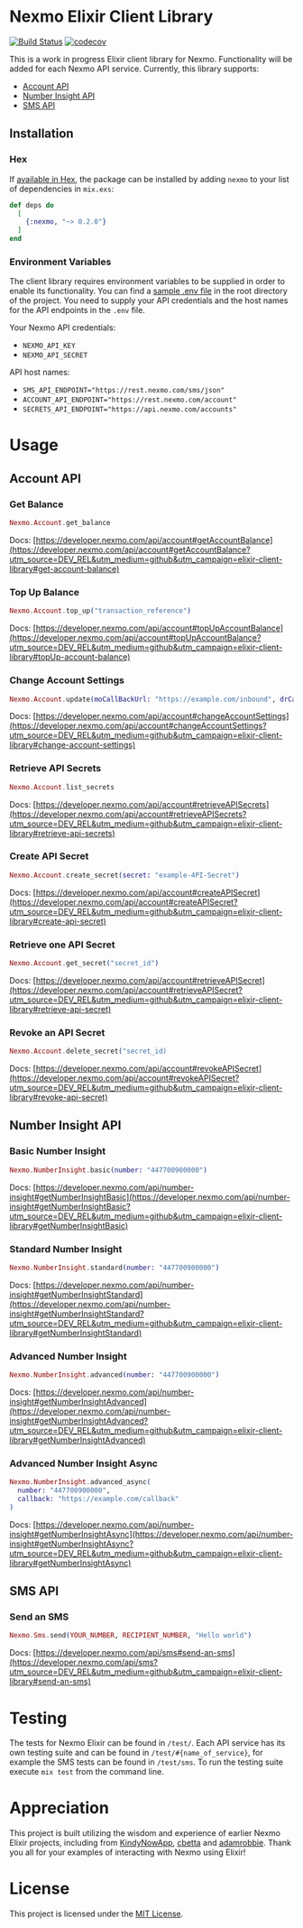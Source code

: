 # Nexmo Elixir Client Library

[![Build Status](https://travis-ci.org/nexmo-community/nexmo-elixir.svg?branch=master)](https://travis-ci.org/nexmo-community/nexmo-elixir)
 [![codecov](https://codecov.io/gh/nexmo-community/nexmo-elixir/branch/master/graph/badge.svg)](https://codecov.io/gh/nexmo-community/nexmo-elixir)

This is a work in progress Elixir client library for Nexmo. Functionality will be added for each Nexmo API service. Currently, this library supports:

* [Account API](#account-api)
* [Number Insight API](#number-insight-api)
* [SMS API](#sms-api)

## Installation

### Hex

If [available in Hex](https://hex.pm/docs/publish), the package can be installed
by adding `nexmo` to your list of dependencies in `mix.exs`:

```elixir
def deps do
  [
    {:nexmo, "~> 0.2.0"}
  ]
end
```

### Environment Variables

The client library requires environment variables to be supplied in order to enable its functionality. You can find a [sample .env file](/.env.sample) in the root directory of the project. You need to supply your API credentials and the host names for the API endpoints in the `.env` file.

Your Nexmo API credentials:
* `NEXMO_API_KEY`
* `NEXMO_API_SECRET`

API host names:
* `SMS_API_ENDPOINT="https://rest.nexmo.com/sms/json"`
* `ACCOUNT_API_ENDPOINT="https://rest.nexmo.com/account"`
* `SECRETS_API_ENDPOINT="https://api.nexmo.com/accounts"`


# Usage

## Account API

### Get Balance

```elixir
Nexmo.Account.get_balance
```
Docs: [https://developer.nexmo.com/api/account#getAccountBalance](https://developer.nexmo.com/api/account#getAccountBalance?utm_source=DEV_REL&utm_medium=github&utm_campaign=elixir-client-library#get-account-balance)

### Top Up Balance

```elixir
Nexmo.Account.top_up("transaction_reference")
```
Docs: [https://developer.nexmo.com/api/account#topUpAccountBalance](https://developer.nexmo.com/api/account#topUpAccountBalance?utm_source=DEV_REL&utm_medium=github&utm_campaign=elixir-client-library#topUp-account-balance)

### Change Account Settings

```elixir
Nexmo.Account.update(moCallBackUrl: "https://example.com/inbound", drCallBackUrl: "https://example.com/delivery")
```
Docs: [https://developer.nexmo.com/api/account#changeAccountSettings](https://developer.nexmo.com/api/account#changeAccountSettings?utm_source=DEV_REL&utm_medium=github&utm_campaign=elixir-client-library#change-account-settings)

### Retrieve API Secrets

```elixir
Nexmo.Account.list_secrets
```
Docs: [https://developer.nexmo.com/api/account#retrieveAPISecrets](https://developer.nexmo.com/api/account#retrieveAPISecrets?utm_source=DEV_REL&utm_medium=github&utm_campaign=elixir-client-library#retrieve-api-secrets)

### Create API Secret

```elixir
Nexmo.Account.create_secret(secret: "example-4PI-Secret")
```
Docs: [https://developer.nexmo.com/api/account#createAPISecret](https://developer.nexmo.com/api/account#createAPISecret?utm_source=DEV_REL&utm_medium=github&utm_campaign=elixir-client-library#create-api-secret)

### Retrieve one API Secret

```elixir
Nexmo.Account.get_secret("secret_id")
```
Docs: [https://developer.nexmo.com/api/account#retrieveAPISecret](https://developer.nexmo.com/api/account#retrieveAPISecret?utm_source=DEV_REL&utm_medium=github&utm_campaign=elixir-client-library#retrieve-api-secret)

### Revoke an API Secret

```elixir
Nexmo.Account.delete_secret("secret_id)
```
Docs: [https://developer.nexmo.com/api/account#revokeAPISecret](https://developer.nexmo.com/api/account#revokeAPISecret?utm_source=DEV_REL&utm_medium=github&utm_campaign=elixir-client-library#revoke-api-secret)

## Number Insight API

### Basic Number Insight

```elixir
Nexmo.NumberInsight.basic(number: "447700900000")
```
Docs: [https://developer.nexmo.com/api/number-insight#getNumberInsightBasic](https://developer.nexmo.com/api/number-insight#getNumberInsightBasic?utm_source=DEV_REL&utm_medium=github&utm_campaign=elixir-client-library#getNumberInsightBasic)

### Standard Number Insight

```elixir
Nexmo.NumberInsight.standard(number: "447700900000")
```
Docs: [https://developer.nexmo.com/api/number-insight#getNumberInsightStandard](https://developer.nexmo.com/api/number-insight#getNumberInsightStandard?utm_source=DEV_REL&utm_medium=github&utm_campaign=elixir-client-library#getNumberInsightStandard)

### Advanced Number Insight

```elixir
Nexmo.NumberInsight.advanced(number: "447700900000")
```
Docs: [https://developer.nexmo.com/api/number-insight#getNumberInsightAdvanced](https://developer.nexmo.com/api/number-insight#getNumberInsightAdvanced?utm_source=DEV_REL&utm_medium=github&utm_campaign=elixir-client-library#getNumberInsightAdvanced)

### Advanced Number Insight Async

```elixir
Nexmo.NumberInsight.advanced_async(
  number: "447700900000", 
  callback: "https://example.com/callback"
)
```
Docs: [https://developer.nexmo.com/api/number-insight#getNumberInsightAsync](https://developer.nexmo.com/api/number-insight#getNumberInsightAsync?utm_source=DEV_REL&utm_medium=github&utm_campaign=elixir-client-library#getNumberInsightAsync)

## SMS API

### Send an SMS

```elixir
Nexmo.Sms.send(YOUR_NUMBER, RECIPIENT_NUMBER, "Hello world")
```

Docs: [https://developer.nexmo.com/api/sms#send-an-sms](https://developer.nexmo.com/api/sms?utm_source=DEV_REL&utm_medium=github&utm_campaign=elixir-client-library#send-an-sms)

# Testing

The tests for Nexmo Elixir can be found in `/test/`. Each API service has its own testing suite and can be found in `/test/#{name_of_service}`, for example the SMS tests can be found in `/test/sms`. To run the testing suite execute `mix test` from the command line.

# Appreciation

This project is built utilizing the wisdom and experience of earlier Nexmo Elixir projects, including from [KindyNowApp](https://github.com/KindyNowApp/ex_nexmo), [cbetta](https://github.com/cbetta/nexmo-elixir) and [adamrobbie](https://github.com/adamrobbie/exnexmo). Thank you all for your examples of interacting with Nexmo using Elixir!

# License

This project is licensed under the [MIT License](LICENSE).